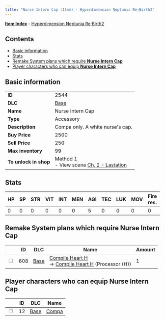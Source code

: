 ```yaml
---
title: "Nurse Intern Cap (Item) - Hyperdimension Neptunia Re;Birth2"
---
```


[**Item Index**](/neptunia/rb2/item/index.html) - [Hyperdimension Neptunia Re;Birth2](/neptunia/rb2)

## Contents

- [Basic information](#basic-information)
- [Stats](#stats)
- [Remake System plans which require **Nurse Intern Cap**](#remake-system-plans-which-require-nurse-intern-cap)
- [Player characters who can equip **Nurse Intern Cap**](#player-characters-who-can-equip-nurse-intern-cap)

## Basic information

|   |   |
| -- | -- |
| **ID** | 2544 |
| **DLC** | [Base](/neptunia/rb2/dlc/0-base.html) |
| **Name** | Nurse Intern Cap |
| **Type** | Accessory |
| **Description** | Compa only. A white nurse's cap. |
| **Buy Price** | 2500 |
| **Sell Price** | 250 |
| **Max inventory** | 99 |
| **To unlock in shop** | Method 1<br />- View scene [Ch. 2 - Lastation](/neptunia/rb2/scene/0-102-ch-2-lastation.html) |

## Stats

| HP | SP | STR | VIT | INT | MEN | AGI | TEC | LUK | MOV | Fire res. | Ice res. | Wind res. | Lightning res. |
| -- | -- | --- | --- | --- | --- | --- | --- | --- | --- | --------- | -------- | --------- | -------------- |
| 0 | 0 | 0 | 0 | 0 | 0 | 5 | 0 | 0 | 0 | 0 | 0 | 0 | 0 |

## Remake System plans which require **Nurse Intern Cap**

|    | ID | DLC | Name | Amount |
| -- | -- | --- | ---- | ------ |
| <input type="checkbox" id="rb2-remake-0-608" class="trackbox" /> | 608 | [Base](/neptunia/rb2/dlc/0-base.html) | [Compile Heart H](/neptunia/rb2/remake/0-608-compile-heart-h.html)<br />→ [Compile Heart H](/neptunia/rb2/item/0-3415-compile-heart-h.html) (Processor (H)) | 1 |

## Player characters who can equip **Nurse Intern Cap**

|    | ID | DLC | Name |
| -- | -- | --- | ---- |
| <input type="checkbox" id="rb2-player-0-12" class="trackbox" /> | 12 | [Base](/neptunia/rb2/dlc/0-base.html) | [Compa](/neptunia/rb2/player/0-12-compa.html) |